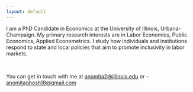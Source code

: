 ```yaml
---
layout: default
---
```



I am a PhD Candidate in Economics at the University of Illinois, Urbana-Champaign. My primary research interests are in Labor Economics, Public Economics, Applied Econometrics. I study how individuals and institutions respond to state and local policies that aim to promote inclusivity in labor markets.

 


<br>

<!-- ## Contact Information -->

<!-- #### Address: 214 David Kinley Hall, 1407 W. Gregory Dr., Urbana IL 61801 -->
 You can get in touch with me at [anomita2@illinois.edu](anomita2@illinois.edu) or -[anomitaghosh18@gmail.com](anomitaghosh18@gmail.com)

<!--- [anomita2@illinois.edu](anomita2@illinois.edu)  -->
<!--- [anomitaghosh18@gmail.com](anomitaghosh18@gmail.com) -->
